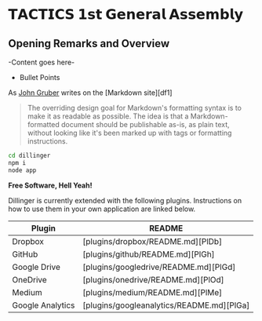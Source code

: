 # 𝗧𝗔𝗖𝗧𝗜𝗖𝗦 𝟭𝘀𝘁 𝗚𝗲𝗻𝗲𝗿𝗮𝗹 𝗔𝘀𝘀𝗲𝗺𝗯𝗹𝘆
## Opening Remarks and Overview 

-Content goes here-

- Bullet Points

As [John Gruber] writes on the [Markdown site][df1]

> The overriding design goal for Markdown's
> formatting syntax is to make it as readable
> as possible. The idea is that a
> Markdown-formatted document should be
> publishable as-is, as plain text, without
> looking like it's been marked up with tags
> or formatting instructions.

```sh
cd dillinger
npm i
node app
```

**Free Software, Hell Yeah!**

Dillinger is currently extended with the following plugins.
Instructions on how to use them in your own application are linked below.

| Plugin | README |
| ------ | ------ |
| Dropbox | [plugins/dropbox/README.md][PlDb] |
| GitHub | [plugins/github/README.md][PlGh] |
| Google Drive | [plugins/googledrive/README.md][PlGd] |
| OneDrive | [plugins/onedrive/README.md][PlOd] |
| Medium | [plugins/medium/README.md][PlMe] |
| Google Analytics | [plugins/googleanalytics/README.md][PlGa] |

[john gruber]: <http://daringfireball.net>